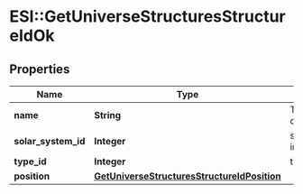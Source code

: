 # ESI::GetUniverseStructuresStructureIdOk

## Properties
Name | Type | Description | Notes
------------ | ------------- | ------------- | -------------
**name** | **String** | The full name of the structure | 
**solar_system_id** | **Integer** | solar_system_id integer | 
**type_id** | **Integer** | type_id integer | [optional] 
**position** | [**GetUniverseStructuresStructureIdPosition**](GetUniverseStructuresStructureIdPosition.md) |  | [optional] 


